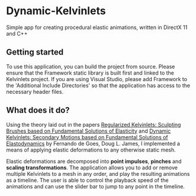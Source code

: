 # Dynamic-Kelvinlets
Simple app for creating procedural elastic animations, written in DirectX 11 and C++

<h2>Getting started</h2>
<p>To use this application, you can build the project from source. Please ensure that the Framework static library is built first 
and linked to the Kelvinlets project. If you are using Visual Studio, please add Framework to the 'Additional Include Directories' 
so that the application has access to the necessary header files.</p>

<h2>What does it do?</h2>
<p>Using the theory laid out in the papers <a href="https://graphics.pixar.com/library/Kelvinlets/paper.pdf">Regularized Kelvinlets: Sculpting Brushes based on Fundamental Solutions of Elasticity</a> and <a href="https://graphics.pixar.com/library/DynaKelvinlets/paper.pdf">Dynamic Kelvinlets: Secondary Motions based on Fundamental Solutions of Elastodynamics</a> by Fernando de Goes, Doug L. James, I implemented a means of applying elastic deformations to any otherwise static mesh.</p>

<p>Elastic deformations are decomposed into <b>point impulses</b>, <b>pinches</b> and <b>scaling transformations</b>. The application allows you to add or remove multiple Kelvinlets to a mesh in any order, and play the resulting animations as a timeline. The user is able to control the playback speed of the animations and can use the slider bar to jump to any point in the timeline.</p>
